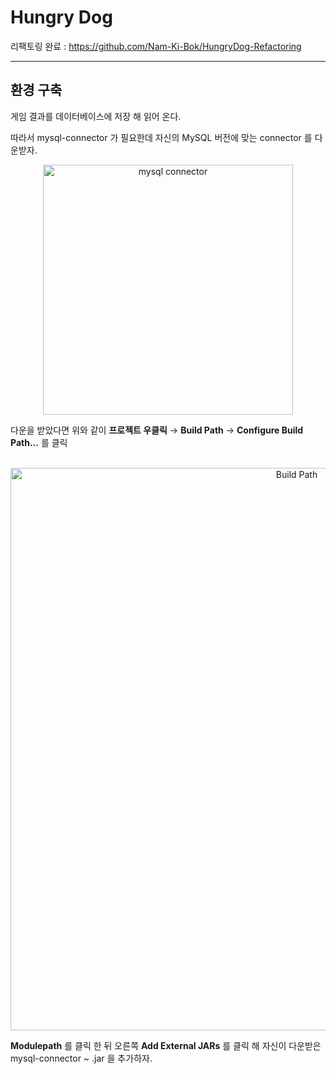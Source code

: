 # Hungry Dog

리팩토링 완료 : https://github.com/Nam-Ki-Bok/HungryDog-Refactoring

***



## 환경 구축

게임 결과를 데이터베이스에 저장 해 읽어 온다.

따라서 mysql-connector 가 필요한데 자신의 MySQL 버전에 맞는 connector 를 다운받자.

<center><img width="400" alt="mysql connector" src="https://user-images.githubusercontent.com/54533309/93333262-043de180-f85e-11ea-89ce-9d06a5e516ba.png"></center>

다운을 받았다면 위와 같이 **프로젝트 우클릭** &rarr; **Build Path** &rarr; **Configure Build Path...** 를 클릭

<br>

<center><img width="900" alt="Build Path" src="https://user-images.githubusercontent.com/54533309/93333511-61399780-f85e-11ea-8197-0c04bc716471.png"></center>

**Modulepath** 를 클릭 한 뒤 오른쪽 **Add External JARs** 를 클릭 해 자신이 다운받은 mysql-connector ~ .jar 을 추가하자.
